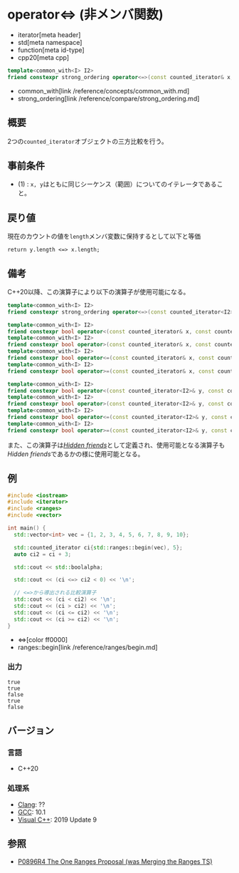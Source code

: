# operator<=> (非メンバ関数)
* iterator[meta header]
* std[meta namespace]
* function[meta id-type]
* cpp20[meta cpp]

```cpp
template<common_with<I> I2>
friend constexpr strong_ordering operator<=>(const counted_iterator& x, const counted_iterator<I2>& y);
```
* common_with[link /reference/concepts/common_with.md]
* strong_ordering[link /reference/compare/strong_ordering.md]

## 概要
2つの`counted_iterator`オブジェクトの三方比較を行う。

## 事前条件

- (1) : `x, y`はともに同じシーケンス（範囲）についてのイテレータであること。

## 戻り値

現在のカウントの値を`length`メンバ変数に保持するとして以下と等価

`return y.length <=> x.length;`


## 備考

C++20以降、この演算子により以下の演算子が使用可能になる。

```cpp
template<common_with<I> I2>
friend constexpr strong_ordering operator<=>(const counted_iterator<I2>& y, const counted_iterator& x);

template<common_with<I> I2>
friend constexpr bool operator<(const counted_iterator& x, const counted_iterator<I2>& y);
template<common_with<I> I2>
friend constexpr bool operator>(const counted_iterator& x, const counted_iterator<I2>& y);
template<common_with<I> I2>
friend constexpr bool operator<=(const counted_iterator& x, const counted_iterator<I2>& y);
template<common_with<I> I2>
friend constexpr bool operator>=(const counted_iterator& x, const counted_iterator<I2>& y);

template<common_with<I> I2>
friend constexpr bool operator<(const counted_iterator<I2>& y, const counted_iterator& x);
template<common_with<I> I2>
friend constexpr bool operator>(const counted_iterator<I2>& y, const counted_iterator& x);
template<common_with<I> I2>
friend constexpr bool operator<=(const counted_iterator<I2>& y, const counted_iterator& x);
template<common_with<I> I2>
friend constexpr bool operator>=(const counted_iterator<I2>& y, const counted_iterator& x);
```

また、この演算子は[*Hidden friends*](/article/lib/hidden_friends.md)として定義され、使用可能となる演算子も*Hidden friends*であるかの様に使用可能となる。

## 例
```cpp example
#include <iostream>
#include <iterator>
#include <ranges>
#include <vector>

int main() {
  std::vector<int> vec = {1, 2, 3, 4, 5, 6, 7, 8, 9, 10};

  std::counted_iterator ci{std::ranges::begin(vec), 5};
  auto ci2 = ci + 3;

  std::cout << std::boolalpha;

  std::cout << (ci <=> ci2 < 0) << '\n';

  // <=>から導出される比較演算子
  std::cout << (ci < ci2) << '\n';
  std::cout << (ci > ci2) << '\n';
  std::cout << (ci <= ci2) << '\n';
  std::cout << (ci >= ci2) << '\n';
}
```
* <=>[color ff0000]
* ranges::begin[link /reference/ranges/begin.md]

### 出力
```
true
true
false
true
false
```

## バージョン
### 言語
- C++20

### 処理系
- [Clang](/implementation.md#clang): ??
- [GCC](/implementation.md#gcc): 10.1
- [Visual C++](/implementation.md#visual_cpp): 2019 Update 9

## 参照
- [P0896R4 The One Ranges Proposal (was Merging the Ranges TS)](http://www.open-std.org/jtc1/sc22/wg21/docs/papers/2018/p0896r4.pdf)
